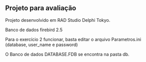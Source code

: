 ## Projeto para avaliação

Projeto desenvolvido em RAD Studio Delphi Tokyo.

Banco de dados firebird 2.5

Para o exercício 2 funcionar, basta editar o arquivo Parametros.ini (database, user_name e password)

O Banco de dados DATABASE.FDB se encontra na pasta db.
